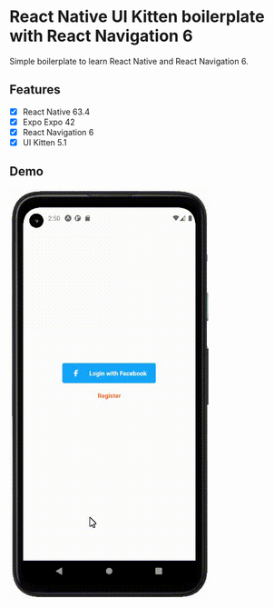 # React Native UI Kitten boilerplate with React Navigation 6
Simple boilerplate to learn React Native and React Navigation 6.

## Features
- [x] React Native 63.4
- [x] Expo Expo 42
- [x] React Navigation 6
- [x] UI Kitten 5.1

## Demo
![React Native UI Kitten with React Navigation 6 gif](docs/React-Native-UI-Kitten.gif)
